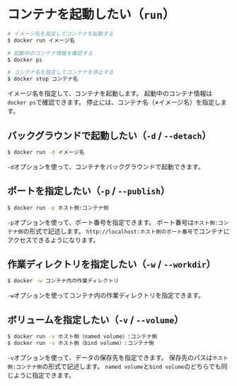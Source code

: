 # コンテナを起動したい（``run``）

```bash
# イメージ名を指定してコンテナを起動する
$ docker run イメージ名

# 起動中のコンテナ情報を確認する
$ docker ps

# コンテナ名を指定してコンテナを停止する
$ docker stop コンテナ名
```

イメージ名を指定して、コンテナを起動します。
起動中のコンテナ情報は``docker ps``で確認できます。
停止には、コンテナ名（≠イメージ名）を指定します。

## バックグラウンドで起動したい（``-d`` / ``--detach``）

```bash
$ docker run -d イメージ名
```

``-d``オプションを使って、コンテナをバックグラウンドで起動できます。

## ポートを指定したい（``-p`` / ``--publish``）

```bash
$ docker run -p ホスト側:コンテナ側
```

``-p``オプションを使って、ポート番号を指定できます。
ポート番号は``ホスト側:コンテナ側``の形式で記述します。
``http://localhost:ホスト側のポート番号``でコンテナにアクセスできるようになります。

## 作業ディレクトリを指定したい（``-w`` / ``--workdir``）

```bash
$ docker -w コンテナ内の作業ディレクトリ
```

``-w``オプションを使ってコンテナ内の作業ディレクトリを指定できます。

## ボリュームを指定したい（``-v`` / ``--volume``）

```bash
$ docker run -v ホスト側（named volume）:コンテナ側
$ docker run -v ホスト側（bind volume）:コンテナ側
```

``-v``オプションを使って、データの保存先を指定できます。
保存先のパスは``ホスト側:コンテナ側``の形式で記述します。
``named volume``と``bind volume``のどちらでも同じように指定できます。
